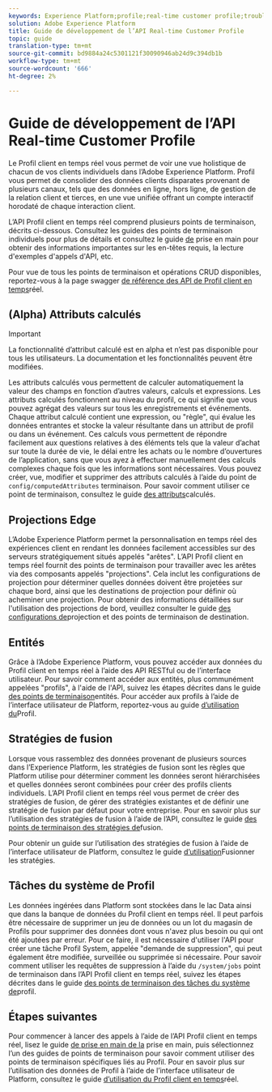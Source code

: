 ```yaml
---
keywords: Experience Platform;profile;real-time customer profile;troubleshooting;API
solution: Adobe Experience Platform
title: Guide de développement de l’API Real-time Customer Profile
topic: guide
translation-type: tm+mt
source-git-commit: bd9884a24c5301121f30090946ab24d9c394db1b
workflow-type: tm+mt
source-wordcount: '666'
ht-degree: 2%

---
```



# Guide de développement de l’API Real-time Customer Profile

Le Profil client en temps réel vous permet de voir une vue holistique de chacun de vos clients individuels dans l’Adobe Experience Platform. Profil vous permet de consolider des données clients disparates provenant de plusieurs canaux, tels que des données en ligne, hors ligne, de gestion de la relation client et tierces, en une vue unifiée offrant un compte interactif horodaté de chaque interaction client.

L’API Profil client en temps réel comprend plusieurs points de terminaison, décrits ci-dessous. Consultez les guides des points de terminaison individuels pour plus de détails et consultez le guide [de](getting-started.md) prise en main pour obtenir des informations importantes sur les en-têtes requis, la lecture d&#39;exemples d&#39;appels d&#39;API, etc.

Pour vue de tous les points de terminaison et opérations CRUD disponibles, reportez-vous à la page swagger [de référence des API de Profil client en temps](https://www.adobe.io/apis/experienceplatform/home/api-reference.html#!acpdr/swagger-specs/real-time-customer-profile.yaml)réel.

## (Alpha) Attributs calculés

>[!IMPORTANT]
>
>
>La fonctionnalité d’attribut calculé est en alpha et n’est pas disponible pour tous les utilisateurs. La documentation et les fonctionnalités peuvent être modifiées.

Les attributs calculés vous permettent de calculer automatiquement la valeur des champs en fonction d’autres valeurs, calculs et expressions. Les attributs calculés fonctionnent au niveau du profil, ce qui signifie que vous pouvez agrégat des valeurs sur tous les enregistrements et événements. Chaque attribut calculé contient une expression, ou &quot;règle&quot;, qui évalue les données entrantes et stocke la valeur résultante dans un attribut de profil ou dans un événement. Ces calculs vous permettent de répondre facilement aux questions relatives à des éléments tels que la valeur d’achat sur toute la durée de vie, le délai entre les achats ou le nombre d’ouvertures de l’application, sans que vous ayez à effectuer manuellement des calculs complexes chaque fois que les informations sont nécessaires. Vous pouvez créer, vue, modifier et supprimer des attributs calculés à l’aide du point de `config/computedAttributes` terminaison. Pour savoir comment utiliser ce point de terminaison, consultez le guide [des attributs](computed-attributes.md)calculés.

## Projections Edge

L’Adobe Experience Platform permet la personnalisation en temps réel des expériences client en rendant les données facilement accessibles sur des serveurs stratégiquement situés appelés &quot;arêtes&quot;. L’API Profil client en temps réel fournit des points de terminaison pour travailler avec les arêtes via des composants appelés &quot;projections&quot;. Cela inclut les configurations de projection pour déterminer quelles données doivent être projetées sur chaque bord, ainsi que les destinations de projection pour définir où acheminer une projection. Pour obtenir des informations détaillées sur l&#39;utilisation des projections de bord, veuillez consulter le guide [des configurations de](edge-projections.md)projection et des points de terminaison de destination.

## Entités

Grâce à l’Adobe Experience Platform, vous pouvez accéder aux données du Profil client en temps réel à l’aide des API RESTful ou de l’interface utilisateur. Pour savoir comment accéder aux entités, plus communément appelées &quot;profils&quot;, à l&#39;aide de l&#39;API, suivez les étapes décrites dans le guide [des points de terminaison](entities.md)entités. Pour accéder aux profils à l’aide de l’interface utilisateur de Platform, reportez-vous au guide [d’utilisation du](../ui/user-guide.md)Profil.

## Stratégies de fusion

Lorsque vous rassemblez des données provenant de plusieurs sources dans l’Experience Platform, les stratégies de fusion sont les règles que Platform utilise pour déterminer comment les données seront hiérarchisées et quelles données seront combinées pour créer des profils clients individuels. L’API Profil client en temps réel vous permet de créer des stratégies de fusion, de gérer des stratégies existantes et de définir une stratégie de fusion par défaut pour votre entreprise. Pour en savoir plus sur l’utilisation des stratégies de fusion à l’aide de l’API, consultez le guide [des points de terminaison des stratégies de](merge-policies.md)fusion.

Pour obtenir un guide sur l’utilisation des stratégies de fusion à l’aide de l’interface utilisateur de Platform, consultez le guide [d’utilisation](../ui/merge-policies.md)Fusionner les stratégies.

## Tâches du système de Profil

Les données ingérées dans Platform sont stockées dans le lac Data ainsi que dans la banque de données du Profil client en temps réel. Il peut parfois être nécessaire de supprimer un jeu de données ou un lot du magasin de Profils pour supprimer des données dont vous n&#39;avez plus besoin ou qui ont été ajoutées par erreur. Pour ce faire, il est nécessaire d&#39;utiliser l&#39;API pour créer une tâche Profil System, appelée &quot;demande de suppression&quot;, qui peut également être modifiée, surveillée ou supprimée si nécessaire. Pour savoir comment utiliser les requêtes de suppression à l’aide du `/system/jobs` point de terminaison dans l’API Profil client en temps réel, suivez les étapes décrites dans le guide [des points de terminaison des tâches du système de](profile-system-jobs.md)profil.

## Étapes suivantes

Pour commencer à lancer des appels à l’aide de l’API Profil client en temps réel, lisez le guide [de prise en main de la](getting-started.md) prise en main, puis sélectionnez l’un des guides de points de terminaison pour savoir comment utiliser des points de terminaison spécifiques liés au Profil. Pour en savoir plus sur l’utilisation des données de Profil à l’aide de l’interface utilisateur de Platform, consultez le guide [d’utilisation du Profil client en temps](../ui/user-guide.md)réel.